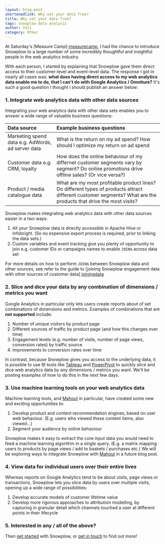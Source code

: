 ```yaml
---
layout: blog-post
shortenedlink: Why set your data free?
title: Why set your data free?
tags: snowplow data analysis
author: Yali
category: Other
---
```

At Saturday's [Measure Camp] [measurecamp], I had the chance to introduce Snowplow to a large number of some incredibly thoughtful and insightful people in the web analytics industry.

With each person, I started by explaining that Snowplow gave them direct access to their customer-level and event-level data. The response I got in nearly all cases was: **what does having direct access to my web analytics data enable me to do, that I can't do with Google Analytics / Omniture?** It's such a good question I thought I should publish an answer below:

### 1. Integrate web analytics data with other data sources

Integrating your web analytics data with other data sets enables you to answer a wide range of valuable business questions:

| **Data source**                   | **Example business questions**                       |
|:----------------------------------|:-----------------------------------------------------|
| Marketing spend data e.g. AdWords, ad server data | What is the return on my ad spend? How should I optimize my return on ad spend |
| Customer data e.g. CRM, loyalty   | How does the online behaviour of my differnet customer segments vary by segment? Do online promotions drive offline sales? (Or vice versa?) |
| Product / media catalogue data    | What are my most profitable product lines? Do different types of products attract different customer segments? What are the products that drive the most visits? |

Snowplow makes integrating web analytics data with other data sources easier in a two ways:

1. All your Snowplow data is directly accessible in Apache Hive or Infobright. (So no expensive export process is required, prior to linking the data sets.)
2. Custom variables and event tracking give you plenty of opportunity to join e.g. customer IDs or campaigns names to enable `JOIN`s across data set

For more details on how to perform `JOIN`s between Snowplow data and other sources, see refer to the guide to [joining Snowplow engagement data with other sources of customer data] [joiningdata]

### 2. Slice and dice your data by any combination of dimensions / metrics you want

Google Analytics in particular only lets users create reports about of set combinations of dimensions and metrics. Examples of combinations that are **not supported** include:

1. Number of unique visitors by product page
2. Different sources of traffic by product page (and how this changes over time)
3. Engagement levels (e.g. number of visits, number of page views, conversion rates) by traffic source
4. Improvements to conversion rates over time

<!--more-->

In contrast, because Snowplow gives you access to the underlying data, it is possible to use BI tools like [Tableau][tableau] and [PowerPivot][powerpivot] to quickly slice and dice web analytics data by any dimensions / metrics you want. We'll be posting examples of how to do this in the next few days.

### 3. Use machine learning tools on your web analytics data

Machine learning tools, and [Mahout][mahout] in particular, have created some new and exciting opportunities to:

1. Develop product and content recommendation engines, based on user web behaviour. (E.g. users who viewed these content items, also viewed...)
2. Segment your audience by online behaviour

Snowplow makes it easy to extract the core input data you would need to feed a machine learning algorithm in a single query. (E.g. a matrix mapping users to products by page views / add to baskets / purchases etc.) We will be exploring ways to integrate Snowplow with [Mahout][mahout] in a future blog post.

### 4. View data for individual users over their entire lives

Whereas reports on Google Analytics tend to be about visits, page views or transactions, Snowplow lets you slice data by users over multiple visits, opening up a wide range of possibilities:

1. Develop accurate models of customer lifetime value
2. Develop more rigorous approaches to attribution modelling, by capturing in granular detail which channels touched a user at different points in their lifecycle

### 5. Interested in any / all of the above?

Then [get started][getstarted] with Snowplow, or [get in touch][getintouch] to find out more!


[measurecamp]: http://ukdaa.co.uk/
[joiningdata]: /analytics/customer-analytics/joining-customer-data.html
[tableau]: http://www.tableausoftware.com/
[powerpivot]: http://www.microsoft.com/en-us/bi/powerpivot.aspx
[mahout]: http://mahout.apache.org/
[getstarted]: /product/get-started.html
[getintouch]: /about/index.html